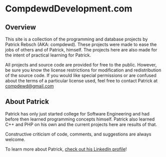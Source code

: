 CompdewdDevelopment.com
=======================
Overview
--------
This site is a collection of the programming and database projects by Patrick Rebsch (AKA: compdewd). These projects were made to ease the jobs of others and of Patrick, himself. The projects here are also made for the intent of practical learning for Patrick.

All projects and source code are provided for free to the public. However, be sure you know the license restrictions for modification and redistribution of the source code. If you would like special permissions or are confused about the terms of a particular license used, feel free to contact Patrick at [compdewd@gmail.com](mailto:compdewd@gmail.com)

About Patrick
-------------
Patrick has only just started college for Software Engineering and had before then learned programming concepts himself. Patrick also learned C++ and PHP on his own and the current projects here are results of that.

Constructive criticism of code, comments, and suggestions are always welcome.

To learn more about Patrick, [check out his LinkedIn profile](http://www.linkedin.com/pub/patrick-rebsch/66/9a9/324)!
